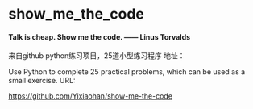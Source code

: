 # show_me_the_code
#### Talk is cheap. Show me the code. —— Linus Torvalds

来自github python练习项目，25道小型练习程序
地址：

Use Python to complete 25 practical problems, which can be used as a small exercise.
URL:

https://github.com/Yixiaohan/show-me-the-code
